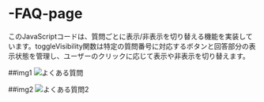 # -FAQ-page
このJavaScriptコードは、質問ごとに表示/非表示を切り替える機能を実装しています。toggleVisibility関数は特定の質問番号に対応するボタンと回答部分の表示状態を管理し、ユーザーのクリックに応じて表示や非表示を切り替えます。


##img1
![よくある質問](https://github.com/user-attachments/assets/37949da4-a3ed-4c7f-a8e5-e97daa32b356)



##img2
![よくある質問2](https://github.com/user-attachments/assets/337c8e3e-7d25-48f7-b3fb-a1047fa7c3ea)
